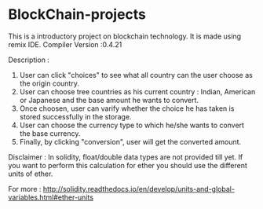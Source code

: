 # BlockChain-projects

This is a introductory project on blockchain technology. It is made using remix IDE.
Compiler Version :0.4.21
 
 Description :
 1. User can click "choices" to see what all country can the user choose as the origin country.
 2. User can choose tree countries as his current country : Indian, American or Japanese and the base amount he wants to convert.
 3. Once choosen, user can varify whether the choice he has taken is stored successfully in the storage.
 4. User can choose the currency type to which he/she wants to convert the base currency.
 5. Finally, by clicking "conversion", user will get the converted amount.
 
Disclaimer :
In solidity, float/double data types are not provided till yet. If you want to perform this calculation for ether you should use 
the different units of ether.

For more : http://solidity.readthedocs.io/en/develop/units-and-global-variables.html#ether-units
